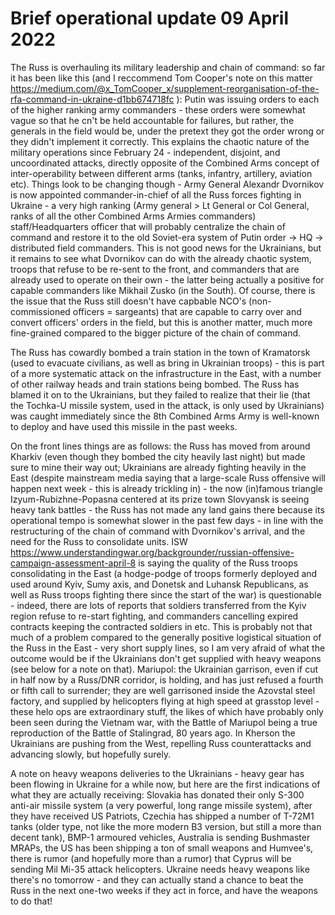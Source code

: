Brief operational update 09 April 2022
======================================

The Russ is overhauling its military leadership and chain of command: so far it has been like this (and I reccommend Tom Cooper's note on this matter https://medium.com/@x_TomCooper_x/supplement-reorganisation-of-the-rfa-command-in-ukraine-d1bb674718fc ): Putin was issuing orders to each of the higher ranking army commanders - these orders were somewhat vague so that he cn't be held accountable for failures, but rather, the generals in the field would be, under the pretext they got the order wrong or they didn't implement it correctly. This explains the chaotic nature of the military operations since February 24 - independent, disjoint, and uncoordinated attacks, directly opposite of the Combined Arms concept of inter-operability between different arms (tanks, infantry, artillery, aviation etc). Things look to be changing though - Army General Alexandr Dvornikov is now appointed commander-in-chief of all the Russ forces fighting in Ukraine - a very high ranking (Army general > Lt General or Col General, ranks of all the other Combined Arms Armies commanders) staff/Headquarters officer that will probably centralize the chain of command and restore it to the old Soviet-era system of Putin order -> HQ -> distributed field commanders. This is not good news for the Ukrainians, but it remains to see what Dvornikov can do with the already chaotic system, troops that refuse to be re-sent to the front, and commanders that are already used to operate on their own - the latter being actually a positive for capable commanders like Mikhail Zusko (in the South). Of course, there is the issue that the Russ still doesn't have capbable NCO's (non-commissioned officers = sargeants) that are capable to carry over and convert officers' orders in the field, but this is another matter, much more fine-grained compared to the bigger picture of the chain of command.

The Russ has cowardly bombed a train station in the town of Kramatorsk (used to evacuate civilians, as well as bring in Ukrainian troops) - this is part of a more systematic attack on the infrastructure in the East, with a number of other railway heads and train stations being bombed. The Russ has blamed it on to the Ukrainians, but they failed to realize that their lie (that the Tochka-U missile system, used in the attack, is only used by Ukrainians) was caught immediately since the 8th Combined Arms Army is well-known to deploy and have used this missile in the past weeks.

On the front lines things are as follows: the Russ has moved from around Kharkiv (even though they bombed the city heavily last night) but made sure to mine their way out; Ukrainians are already fighting heavily in the East (despite mainstream media saying that a large-scale Russ offensive will happen next week - this is already trickling in) - the now (in)famous triangle Izyum-Rubizhne-Popasna centered at its prize town Slovyansk is seeing heavy tank battles - the Russ has not made any land gains there because its operational tempo is somewhat slower in the past few days - in line with the restructuring of the chain of command with Dvornikov's arrival, and the need for the Russ to consolidate units. ISW https://www.understandingwar.org/backgrounder/russian-offensive-campaign-assessment-april-8 is saying the quality of the Russ troops consolidating in the East (a hodge-podge of troops formerly deployed and used around Kyiv, Sumy axis, and Donetsk and Luhansk Republicans, as well as Russ troops fighting there since the start of the war) is questionable - indeed, there are lots of reports that soldiers transferred from the Kyiv region refuse to re-start fighting, and commanders cancelling expired contracts keeping the contracted soldiers in etc. This is probably not that much of a problem compared to the generally positive logistical situation of the Russ in the East - very short supply lines, so I am very afraid of what the outcome would be if the Ukrainians don't get supplied with heavy weapons (see below for a note on that). Mariupol: the Ukrainian garrison, even if cut in half now by a Russ/DNR corridor, is holding, and has just refused a fourth or fifth call to surrender; they are well garrisoned inside the Azovstal steel factory, and supplied by helicopters flying at high speed at grasstop level - these helo ops are extraordinary stuff, the likes of which have probably only been seen during the Vietnam war, with the Battle of Mariupol being a true reproduction of the Battle of Stalingrad, 80 years ago. In Kherson the Ukrainians are pushing from the West, repelling Russ counterattacks and advancing slowly, but hopefully surely.

A note on heavy weapons deliveries to the Ukrainians - heavy gear has been flowing in Ukraine for a while now, but here are the first indications of what they are actually receiving: Slovakia has donated their only S-300 anti-air missile system (a very powerful, long range missile system), after they have received US Patriots, Czechia has shipped a number of T-72M1 tanks (older type, not like the more modern B3 version, but still a more than decent tank), BMP-1 armoured vehicles, Australia is sending Bushmaster MRAPs, the US has been shipping a ton of small weapons and Humvee's, there is rumor (and hopefully more than a rumor) that Cyprus will be sending Mil Mi-35 attack helicopters. Ukraine needs heavy weapons like there's no tomorrow - and they can actually stand a chance to beat the Russ in the next one-two weeks if they act in force, and have the weapons to do that!
